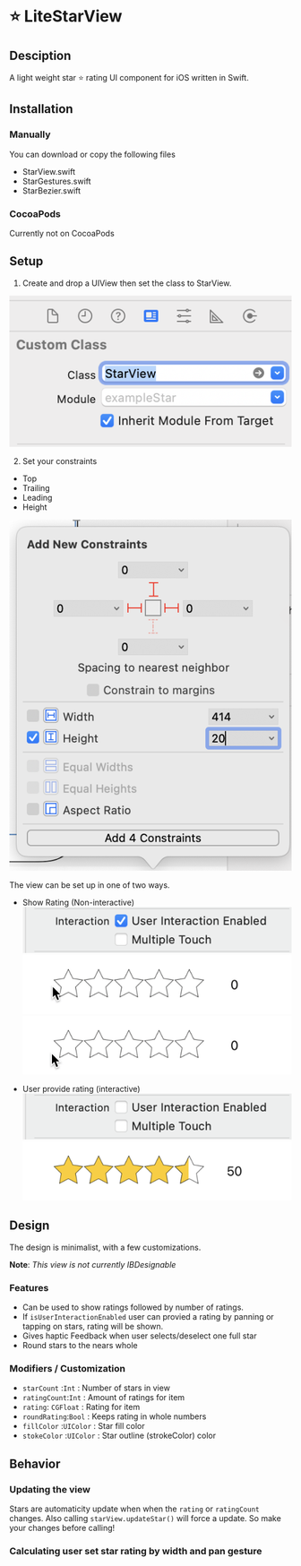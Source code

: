 # ⭐️ LiteStarView

## Desciption

A light weight star ⭐️ rating UI component for iOS written in Swift.

## Installation 

### Manually 

You can download or copy the following files 

- StarView.swift
- StarGestures.swift
- StarBezier.swift

### CocoaPods

Currently not on CocoaPods 

## Setup

1. Create and drop a UIView then set the class to StarView.

![alt text](ReadmePic/className.png "Title")

2. Set your constraints
- Top
- Trailing
- Leading 
- Height

![alt text](ReadmePic/constraints.png "Constraints")

The view can be set up in one of two ways.

- Show Rating (Non-interactive)
![alt text](ReadmePic/userEnabled.png "User Interaction Enabled")
![alt text](ReadmePic/starFloat.gif "Float")
![alt text](ReadmePic/starInt.gif "Int")

- User provide rating (interactive)
![alt text](ReadmePic/userDisabled.png "User Interaction Disabled")
![alt text](ReadmePic/starShot.png "User Interaction Enabled")

## Design

The design is minimalist, with a few customizations. 

**Note**: *This view is not currently IBDesignable*

### Features 

- Can be used to show ratings followed by number of ratings.
- If `isUserInteractionEnabled` user can provied a rating by panning or tapping on stars, rating will be shown.
- Gives haptic Feedback when user selects/deselect one full star
- Round stars to the nears whole 

### Modifiers / Customization

- `starCount` :`Int`              : Number of stars in view  
- `ratingCount`:`Int`           : Amount of ratings for item
- `rating`: `CGFloat`            : Rating for item
- `roundRating`:`Bool`         : Keeps rating in whole numbers
- `fillColor` :`UIColor`      : Star fill color
- `stokeColor` :`UIColor`    : Star outline (strokeColor) color 


## Behavior

### Updating the view

Stars are automaticity update when when the `rating` or `ratingCount` changes. 
Also calling `starView.updateStar()` will force a update. So make your changes before calling!


### Calculating user set star rating by width and pan gesture


